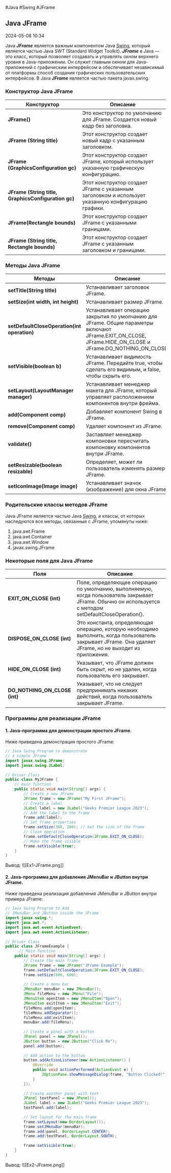 #Java #Swing #JFrame

## Java JFrame

2024-05-08 10:34

Java **_JFramе_** является важным компонентом Java [Swing](Swing), который является частью Java SWT (Standard Widget Toolkit). **_JFrame_** в Java — это класс, который позволяет создавать и управлять окном верхнего уровня в Java-приложении. Он служит главным окном для Java-приложений с графическим интерфейсом и обеспечивает независимый от платформы способ создания графических пользовательских интерфейсов. В Java **_JFrame_** является частью пакета javax.swing.

### Конструктор Java JFrame

| Конструктор                                         | Описание                                                                                            |
| --------------------------------------------------- | --------------------------------------------------------------------------------------------------- |
| **JFrame()**                                        | Это конструктор по умолчанию для JFrame. Создается новый кадр без заголовка.                        |
| **JFrame (String title)**                           | Этот конструктор создает новый кадр с указанным заголовком.                                         |
| **JFrame (GraphicsConfiguration gc)**               | Этот конструктор создает JFrame, который использует указанную графическую конфигурацию.             |
| **JFrame (String title, GraphicsConfiguration gc)** | Этот конструктор создает JFrame с указанным заголовком и использует указанную конфигурацию графики. |
| **JFrame(Rectangle bounds)**                        | Этот конструктор создает JFrame с указанными границами.                                             |
| **JFrame (String title, Rectangle bounds)**         | Этот конструктор создает JFrame с указанным заголовком и границами.                                 |

### Методы Java JFrame

| Методы                                      | Описание                                                                                                                                                   |
| ------------------------------------------- | ---------------------------------------------------------------------------------------------------------------------------------------------------------- |
| **setTitle(String title)**                  | Устанавливает заголовок JFrame.                                                                                                                            |
| **setSize(int width, int height)**          | Устанавливает размер JFrame.                                                                                                                               |
| **setDefaultCloseOperation(int operation)** | Устанавливает операцию закрытия по умолчанию для JFrame. Общие параметры включают JFrame.EXIT_ON_CLOSE, JFrame.HIDE_ON_CLOSE и JFrame.DO_NOTHING_ON_CLOSE. |
| **setVisible(boolean b)**                   | Устанавливает видимость JFrame. Передайте true, чтобы сделать его видимым, и false, чтобы скрыть его.                                                      |
| **setLayout(LayoutManager manager)**        | Устанавливает менеджер макета для JFrame, который управляет расположением компонентов внутри фрейма.                                                       |
| **add(Component comp)**                     | Добавляет компонент Swing в JFrame.                                                                                                                        |
| **remove(Component comp)**                  | Удаляет компонент из JFrame.                                                                                                                               |
| **validate()**                              | Заставляет менеджер компоновки пересчитать компоновку компонентов внутри JFrame.                                                                           |
| **setResizable(boolean resizable)**         | Определяет, может ли пользователь изменять размер JFrame.                                                                                                  |
| **setIconImage(Image image)**               | Устанавливает значок (изображение) для окна JFrame.                                                                                                        |

### Родительские классы методов JFrame

Java JFrame является частью Java [Swing](Swing), и классы, от которых наследуются все методы, связанные с JFrame, упомянуты ниже:
1. java.awt.Frame
2. java.awt.Container
3. java.awt.Window
4. javax.swing.JFrame

### Некоторые поля для Java JFrame
 
| Поля                          | Описание                                                                                                                                                  |
| ----------------------------- | --------------------------------------------------------------------------------------------------------------------------------------------------------- |
| **EXIT_ON_CLOSE (int)**       | Поле, определяющее операцию по умолчанию, выполняемую, когда пользователь закрывает JFrame. Обычно он используется с методом setDefaultCloseOperation().  |
| **DISPOSE_ON_CLOSE (int)**    | Это константа, определяющая операцию, которую необходимо выполнить, когда пользователь закрывает JFrame. Она удаляет JFrame, но не выходит из приложения. |
| **HIDE_ON_CLOSE (int)**       | Указывает, что JFrame должен быть скрыт, но не удален, когда пользователь его закрывает.                                                                  |
| **DO_NOTHING_ON_CLOSE (int)** | Указывает, что не следует предпринимать никаких действий, когда пользователь закрывает JFrame.                                                            |

### Программы для реализации JFrame

#### 1. Java-программа для демонстрации простого JFrame.

Ниже приведена демонстрация простого JFrame:
```java
// Java Swing Program to demonstrate
// a simple JFrame
import javax.swing.JFrame;
import javax.swing.JLabel;
 
// Driver Class
public class MyJFrame {
    // main function
    public static void main(String[] args) {
        // Create a new JFrame
        JFrame frame = new JFrame("My First JFrame");
        // Create a label
        JLabel label = new JLabel("Geeks Premier League 2023");
        // Add the label to the frame
        frame.add(label);
        // Set frame properties
        frame.setSize(300, 200); // Set the size of the frame
        // Close operation
        frame.setDefaultCloseOperation(JFrame.EXIT_ON_CLOSE);
        // Make the frame visible
        frame.setVisible(true);
    }
}
```
Вывод:
![[Ex1-JFrame.png]]

#### 2. Java-программа для добавления JMenuBar и JButton внутри JFrame.

Ниже приведена реализация добавления JMenuBar и JButton внутри примера JFrame:
```java
// Java Swing Program to Add 
// JMenuBar and JButton inside the JFrame 
import javax.swing.*;
import java.awt.*;
import java.awt.event.ActionEvent;
import java.awt.event.ActionListener;
 
// Driver Class
public class JFrameExample {
      // Main function
    public static void main(String[] args) {
        // Create the main frame
        JFrame frame = new JFrame("JFrame Example");
        frame.setDefaultCloseOperation(JFrame.EXIT_ON_CLOSE);
        frame.setSize(800, 600);
 
        // Create a menu bar
        JMenuBar menuBar = new JMenuBar();
        JMenu fileMenu = new JMenu("File");
        JMenuItem openItem = new JMenuItem("Open");
        JMenuItem exitItem = new JMenuItem("Exit");
        fileMenu.add(openItem);
        fileMenu.addSeparator();
        fileMenu.add(exitItem);
        menuBar.add(fileMenu);
 
        // Create a panel with a button
        JPanel panel = new JPanel();
        JButton button = new JButton("Click Me");
        panel.add(button);
 
        // Add action to the button
        button.addActionListener(new ActionListener() {
            @Override
            public void actionPerformed(ActionEvent e) {
                JOptionPane.showMessageDialog(frame, "Button Clicked!");
            }
        });
 
        // Create another panel with text
        JPanel textPanel = new JPanel();
        JLabel label = new JLabel("Geeks Premier League 2023");
        textPanel.add(label);
 
        // Set layout for the main frame
        frame.setLayout(new BorderLayout());
        frame.setJMenuBar(menuBar);
        frame.add(panel, BorderLayout.CENTER);
        frame.add(textPanel, BorderLayout.SOUTH);
 
        frame.setVisible(true);
    }
}
```
Вывод:
![[Ex2-JFrame.png]]

